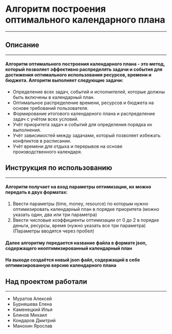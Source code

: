 # Алгоритм построения оптимального календарного плана
---
## Описание
---
#### Алгоритм оптимального построения календарного плана - это метод, который позволяет эффективно распределять задачи и события для достижения оптимального использования ресурсов, времени и бюджета. Алгоритм выполняет следующие задачи:
- Определение всех задач, событий и исполнителей, которые должны быть включены в календарный план.
- Оптимальное распределение времени, ресурсов и бюджета на основе требований пользователя.
- Формирование итогового календарного плана и распределение задач с учётом всех условий.
- Учёт приоритета задач и событий для определения порядка их выполнения.
- Учёт зависимостей между задачами, который позволяет избежать конфликтов в расписании.
- Учёт времени для отдыха и перерывов на основе производственного календаря.
## Инструкция по использованию
---
#### Алгоритм получает на вход параметры оптимизации, их можно передать в двух форматах:
1. Ввести параметры (time, money, resource) по которым нужно оптимизировать календарный план в порядке приоритета (можно указать один, два или три параметра)
2. Ввести числовые коэффициенты оптимизации от 0 до 2 в порядке деньги, ресурсы, время (нужно указать все три параметра)
(Параметры вводятся через пробел)
#### Далее алгоритму передается название файла в формате json, содержащего неоптимизированный календарный план
#### На выходе создаётся новый json файл, содержащий в себе оптимизированную версию календарного плана
## Над проектом работали
---
- Муратов Алексей
- Бурняшева Елена
- Каменецкий Илья
- Блинов Михаил
- Кондаров Дмитрий
- Манохин Ярослав